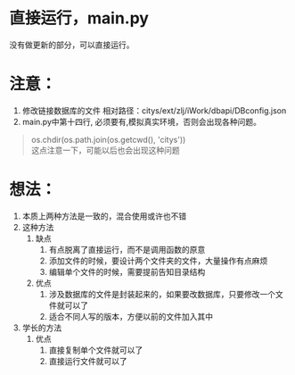 # 直接运行，main.py
没有做更新的部分，可以直接运行。
# 注意：
1. 修改链接数据库的文件
相对路径：citys/ext/zlj/iWork/dbapi/DBconfig.json
2. main.py中第十四行, 必须要有,模拟真实环境，否则会出现各种问题。
> os.chdir(os.path.join(os.getcwd(), 'citys'))  
这点注意一下，可能以后也会出现这种问题   
# 想法：
1. 本质上两种方法是一致的，混合使用或许也不错
2. 这种方法
    1. 缺点
        1. 有点脱离了直接运行，而不是调用函数的原意
        2. 添加文件的时候，要设计两个文件夹的文件，大量操作有点麻烦
        3. 编辑单个文件的时候，需要提前告知目录结构
    2. 优点
        1. 涉及数据库的文件是封装起来的，如果要改数据库，只要修改一个文件就可以了
        2. 适合不同人写的版本，方便以前的文件加入其中
3. 学长的方法
    1. 优点
        1. 直接复制单个文件就可以了
        2. 直接运行文件就可以了
    

  
